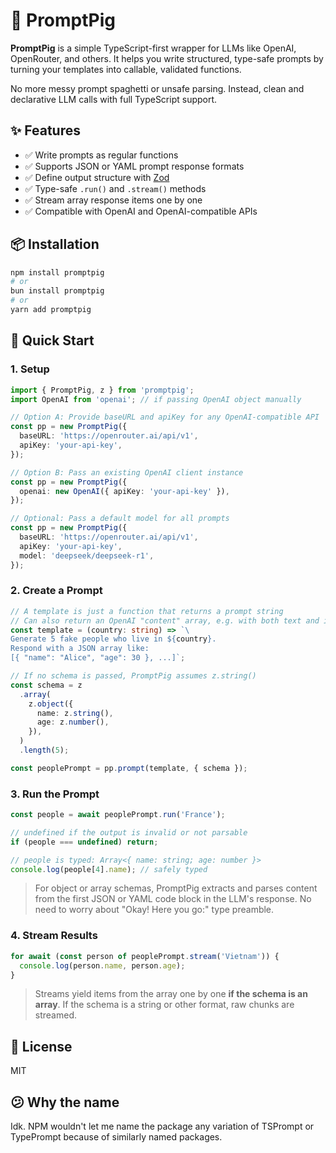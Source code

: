 # 🐷 PromptPig

**PromptPig** is a simple TypeScript-first wrapper for LLMs like OpenAI, OpenRouter, and others. It helps you write structured, type-safe prompts by turning your templates into callable, validated functions.

No more messy prompt spaghetti or unsafe parsing. Instead, clean and declarative LLM calls with full TypeScript support.

## ✨ Features

* ✅ Write prompts as regular functions
* ✅ Supports JSON or YAML prompt response formats
* ✅ Define output structure with [Zod](https://github.com/colinhacks/zod)
* ✅ Type-safe `.run()` and `.stream()` methods
* ✅ Stream array response items one by one
* ✅ Compatible with OpenAI and OpenAI-compatible APIs

## 📦 Installation

```bash
npm install promptpig
# or
bun install promptpig
# or
yarn add promptpig
```

## 🚀 Quick Start

### 1. Setup

```ts
import { PromptPig, z } from 'promptpig';
import OpenAI from 'openai'; // if passing OpenAI object manually

// Option A: Provide baseURL and apiKey for any OpenAI-compatible API
const pp = new PromptPig({
  baseURL: 'https://openrouter.ai/api/v1',
  apiKey: 'your-api-key',
});

// Option B: Pass an existing OpenAI client instance
const pp = new PromptPig({
  openai: new OpenAI({ apiKey: 'your-api-key' }),
});

// Optional: Pass a default model for all prompts
const pp = new PromptPig({
  baseURL: 'https://openrouter.ai/api/v1',
  apiKey: 'your-api-key',
  model: 'deepseek/deepseek-r1',
});
```

### 2. Create a Prompt

```ts
// A template is just a function that returns a prompt string
// Can also return an OpenAI "content" array, e.g. with both text and image content
const template = (country: string) => `\
Generate 5 fake people who live in ${country}.
Respond with a JSON array like:
[{ "name": "Alice", "age": 30 }, ...]`;

// If no schema is passed, PromptPig assumes z.string()
const schema = z
  .array(
    z.object({
      name: z.string(),
      age: z.number(),
    }),
  )
  .length(5);

const peoplePrompt = pp.prompt(template, { schema });
```

### 3. Run the Prompt

```ts
const people = await peoplePrompt.run('France');

// undefined if the output is invalid or not parsable
if (people === undefined) return;

// people is typed: Array<{ name: string; age: number }>
console.log(people[4].name); // safely typed
```

> For object or array schemas, PromptPig extracts and parses content from the first JSON or YAML code block in the LLM's response. No need to worry about "Okay! Here you go:" type preamble.

### 4. Stream Results

```ts
for await (const person of peoplePrompt.stream('Vietnam')) {
  console.log(person.name, person.age);
}
```

> Streams yield items from the array one by one **if the schema is an array**.
If the schema is a string or other format, raw chunks are streamed.

## 📄 License

MIT

## 😕 Why the name

Idk. NPM wouldn't let me name the package any variation of TSPrompt or TypePrompt because of similarly named packages.
